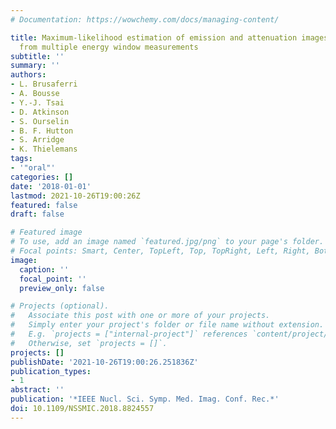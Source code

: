 ```yaml
---
# Documentation: https://wowchemy.com/docs/managing-content/

title: Maximum-likelihood estimation of emission and attenuation images in 3D PET
  from multiple energy window measurements
subtitle: ''
summary: ''
authors:
- L. Brusaferri
- A. Bousse
- Y.-J. Tsai
- D. Atkinson
- S. Ourselin
- B. F. Hutton
- S. Arridge
- K. Thielemans
tags:
- '"oral"'
categories: []
date: '2018-01-01'
lastmod: 2021-10-26T19:00:26Z
featured: false
draft: false

# Featured image
# To use, add an image named `featured.jpg/png` to your page's folder.
# Focal points: Smart, Center, TopLeft, Top, TopRight, Left, Right, BottomLeft, Bottom, BottomRight.
image:
  caption: ''
  focal_point: ''
  preview_only: false

# Projects (optional).
#   Associate this post with one or more of your projects.
#   Simply enter your project's folder or file name without extension.
#   E.g. `projects = ["internal-project"]` references `content/project/deep-learning/index.md`.
#   Otherwise, set `projects = []`.
projects: []
publishDate: '2021-10-26T19:00:26.251836Z'
publication_types:
- 1
abstract: ''
publication: '*IEEE Nucl. Sci. Symp. Med. Imag. Conf. Rec.*'
doi: 10.1109/NSSMIC.2018.8824557
---
```

